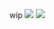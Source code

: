 wip
![](https://komarev.com/ghpvc/?username=your-github-username&color=dbb0c2)
![](https://64.media.tumblr.com/5ee7bc72a82fe9146a29bf5e2d5def40/c3552a1b71530da9-24/s2048x3072/daa01973bc1659bba44f246ed27e0d141d1c0aad.png)
